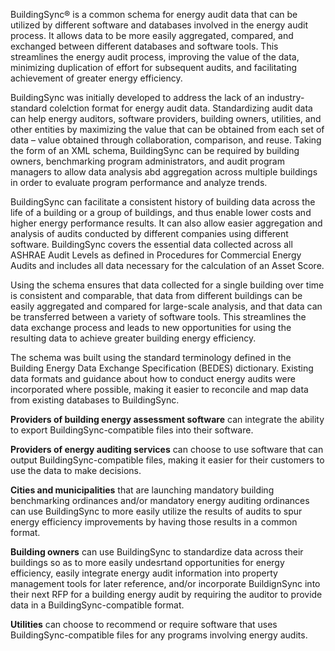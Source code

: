 BuildingSync&reg; is a common schema for energy audit data that can be utilized by different software and databases involved in the energy audit process. It allows data to be more easily aggregated, compared, and exchanged between different databases and software tools. This streamlines the energy audit process, improving the value of the data, minimizing duplication of effort for subsequent audits, and facilitating achievement of greater energy efficiency.


BuildingSync was initially developed to address the lack of an industry-standard colelction format for energy audit data. Standardizing audit data can help energy auditors, software providers, building owners, utilities, and other entities by maximizing the value that can be obtained from each set of data &ndash; value obtained through collaboration, comparison, and reuse. Taking the form of an XML schema, BuildingSync can be required by building owners, benchmarking program administrators, and audit program managers to allow data analysis abd aggregation across multiple buildings in order to evaluate program performance and analyze trends.


BuildingSync can facilitate a consistent history of building data across the life of a building or a group of buildings, and thus enable lower costs and higher energy performance results. It can also allow easier aggregation and analysis of audits conducted by different companies using different software. BuildingSync covers the essential data collected across all ASHRAE Audit Levels as defined in Procedures for Commercial Energy Audits and includes all data necessary for the calculation of an Asset Score.

Using the schema ensures that data collected for a single building over time is consistent and comparable, that data from different buildings can be easily aggregated and compared for large-scale analysis, and that data can be transferred between a variety of software tools. This streamlines the data exchange process and leads to new opportunities for using the resulting data to achieve greater building energy efficiency.

The schema was built using the standard terminology defined in the Building Energy Data Exchange Specification (BEDES) dictionary. Existing data formats and guidance about how to conduct energy audits were incorporated where possible, making it easier to reconcile and map data from existing databases to BuildingSync.


**Providers of building energy assessment software** can integrate the ability to export BuildingSync-compatible files into their software.

**Providers of energy auditing services** can choose to use software that can output BuildingSync-compatible files, making it easier for their customers to use the data to make decisions.

**Cities and municipalities** that are launching mandatory building benchmarking ordinances and/or mandatory energy auditing ordinances can use BuildingSync to more easily utilize the results of audits to spur energy efficiency improvements by having those results in a common format.

**Building owners** can use BuildingSync to standardize data across their buildings so as to more easily undesrtand opportunities for energy efficiency, easily integrate energy audit information into property management tools for later reference, and/or incorporate BuildignSync into their next RFP for a building energy audit by requiring the auditor to provide data in a BuildingSync-compatible format.

**Utilities** can choose to recommend or require software that uses BuildingSync-compatible files for any programs involving energy audits.
